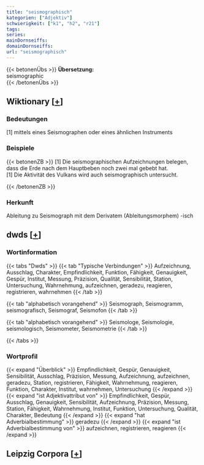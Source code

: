 ```yaml
---
title: "seismographisch"
kategorien: ["Adjektiv"]
schwierigkeit: ["k1", "h2", "r21"]
tags:
series:
mainDornseiffs:
domainDornseiffs:
url: "seismographisch"
---
```


{{< betonenÜbs >}}
**Übersetzung:**  
seismographic  
{{< /betonenÜbs >}}

## Wiktionary [[+](https://de.wiktionary.org/wiki/seismographisch)]

### Bedeutungen
[1] mittels eines Seismographen oder eines ähnlichen Instruments  

### Beispiele
{{< betonenZB >}}
[1] Die seismographischen Aufzeichnungen belegen, dass die Erde nach dem Hauptbeben noch zwei mal gebebt hat.  
[1] Die Aktivität des Vulkans wird auch seismographisch untersucht.  

{{< /betonenZB >}}
### Herkunft
Ableitung zu Seismograph mit dem Derivatem (Ableitungsmorphem) -isch  



## dwds [[+](https://www.dwds.de/wb/seismographisch)]

### Wortinformation
{{< tabs "Dwds" >}}
{{< tab "Typische Verbindungen" >}}
Aufzeichnung, Ausschlag, Charakter, Empfindlichkeit, Funktion, Fähigkeit, Genauigkeit, Gespür, Institut, Messung, Präzision, Qualität, Sensibilität, Station, Untersuchung, Wahrnehmung, aufzeichnen, geradezu, reagieren, registrieren, wahrnehmen
{{< /tab >}}

{{< tab "alphabetisch vorangehend" >}}
Seismograph, Seismogramm, seismografisch, Seismograf, Seismofon
{{< /tab >}}

{{< tab "alphabetisch vorangehend" >}}
Seismologe, Seismologie, seismologisch, Seismometer, Seismometrie
{{< /tab >}}

{{< /tabs >}}

### Wortprofil
{{< expand "Überblick" >}} Empfindlichkeit, Gespür, Genauigkeit, Sensibilität, Ausschlag, Präzision, Messung, Aufzeichnung, aufzeichnen, geradezu, Station, registrieren, Fähigkeit, Wahrnehmung, reagieren, Funktion, Charakter, Institut, wahrnehmen, Untersuchung {{< /expand >}}
{{< expand "ist Adjektivattribut von" >}} Empfindlichkeit, Gespür, Ausschlag, Genauigkeit, Sensibilität, Aufzeichnung, Präzision, Messung, Station, Fähigkeit, Wahrnehmung, Institut, Funktion, Untersuchung, Qualität, Charakter, Bedeutung {{< /expand >}}
{{< expand "hat Adverbialbestimmung" >}} geradezu {{< /expand >}}
{{< expand "ist Adverbialbestimmung von" >}} aufzeichnen, registrieren, reagieren {{< /expand >}}

## Leipzig Corpora [[+](https://corpora.uni-leipzig.de/en/res?word=seismographisch&corpusId=deu_newscrawl-public_2018)]

